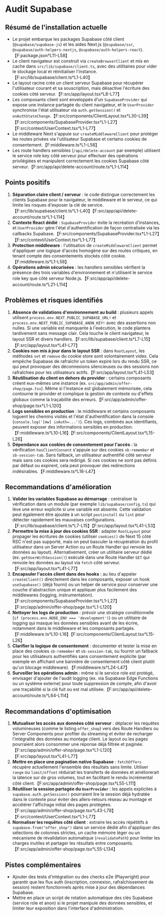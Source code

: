 # Audit Supabase

## Résumé de l'installation actuelle
- Le projet embarque les packages Supabase côté client (`@supabase/supabase-js`) et les aides Next.js (`@supabase/ssr`, `@supabase/auth-helpers-nextjs`, `@supabase/auth-helpers-react`).【F:package.json†L11-L58】
- Le client navigateur est construit via `createBrowserClient` et mis en cache dans `src/lib/supabase/client.ts`, avec des utilitaires pour vider le stockage local et réinitialiser l'instance.【F:src/lib/supabase/client.ts†L1-L40】
- Le layout racine crée un client serveur Supabase pour récupérer l'utilisateur courant et sa souscription, mais désactive l'écriture des cookies côté serveur.【F:src/app/layout.tsx†L8-L77】
- Les composants client sont enveloppés d'un `SupabaseProvider` qui expose une instance partagée du client navigateur, et le `UserProvider` synchronise l'état utilisateur via `auth.getSession()` et `onAuthStateChange`.【F:src/components/ClientLayout.tsx†L30-L39】【F:src/components/SupabaseProvider.tsx†L1-L27】【F:src/context/UserContext.tsx†L1-L77】
- Le middleware Next s'appuie sur `createMiddlewareClient` pour protéger les routes privées via l'utilisateur Supabase et certains cookies de consentement.【F:middleware.ts†L1-L58】
- Les route handlers sensibles (`/api/delete-account` par exemple) utilisent le service role key côté serveur pour effectuer des opérations privilégiées et manipulent correctement les cookies Supabase côté serveur.【F:src/app/api/delete-account/route.ts†L1-L114】

## Points positifs
1. **Séparation claire client / serveur** : le code distingue correctement les clients Supabase pour le navigateur, le middleware et le serveur, ce qui limite les risques d'exposer la clé de service.【F:src/lib/supabase/client.ts†L1-L40】【F:src/app/api/delete-account/route.ts†L1-L114】
2. **Contexte React dédié** : `SupabaseProvider` évite la recréation d'instances, et `UserProvider` gère l'état d'authentification de façon centralisée via les callbacks Supabase.【F:src/components/SupabaseProvider.tsx†L1-L27】【F:src/context/UserContext.tsx†L1-L77】
3. **Protection middleware** : l'utilisation de `createMiddlewareClient` permet d'appliquer une logique d'accès homogène sur des routes critiques, en tenant compte des consentements stockés côté cookie.【F:middleware.ts†L1-L58】
4. **Opérations admin sécurisées** : les handlers sensibles vérifient la présence des trois variables d'environnement et n'utilisent le service role key que côté serveur Node.js.【F:src/app/api/delete-account/route.ts†L21-L114】

## Problèmes et risques identifiés
1. **Absence de validations d'environnement au build** : plusieurs appels utilisent `process.env.NEXT_PUBLIC_SUPABASE_URL!` et `process.env.NEXT_PUBLIC_SUPABASE_ANON_KEY!` avec des assertions non nulles. Si une variable est manquante à l'exécution, le code plantera tardivement sans message clair. Cela touche le client navigateur, le layout SSR et divers handlers.【F:src/lib/supabase/client.ts†L7-L15】【F:src/app/layout.tsx†L41-L77】
2. **Cookies non mis à jour dans le layout SSR** : dans `RootLayout`, les méthodes `set` et `remove` du cookie store sont volontairement vides. Cela empêche Supabase de rafraîchir un token expiré lors du rendu SSR, ce qui peut provoquer des déconnexions silencieuses ou des sessions non rafraîchies pour les utilisateurs actifs.【F:src/app/layout.tsx†L41-L53】
3. **Réutilisation du client en dehors du provider** : certains composants créent eux-mêmes une instance (ex. `src/app/admin/offer-shop/page.tsx`). Même si l'instance est globalement mémorisée, cela contourne le provider et complique la gestion de contexte ou d'effets globaux comme la traçabilité des erreurs.【F:src/app/admin/offer-shop/page.tsx†L1-L120】
4. **Logs sensibles en production** : le middleware et certains composants loguent les chemins visités et l'état d'authentification dans la console (`console.log('[mw] isAuth=...')`). Ces logs, combinés aux identifiants, peuvent exposer des informations sensibles en production.【F:middleware.ts†L10-L16】【F:src/components/ClientLayout.tsx†L15-L26】
5. **Dépendance aux cookies de consentement pour l'accès** : la vérification `hasClientConsent` s'appuie sur des cookies `sb-remember` et `sb-session-tab`. Sans fallback, un utilisateur authentifié côté serveur mais sans ces cookies sera redirigé. Si ces cookies ne sont pas définis par défaut ou expirent, cela peut provoquer des redirections indésirables.【F:middleware.ts†L18-L47】

## Recommandations d'amélioration
1. **Valider les variables Supabase au démarrage** : centraliser la vérification dans un module (par exemple `lib/supabase/config.ts`) qui lève une erreur explicite si une variable est absente. Cette validation peut également être ajoutée à un script `postinstall` ou `lint` pour détecter rapidement les mauvaises configurations.【F:src/lib/supabase/client.ts†L7-L15】【F:src/app/layout.tsx†L41-L53】
2. **Permettre la mise à jour des cookies SSR** : adapter `RootLayout` pour propager les écritures de cookies (utiliser `cookies()` de Next 15 côté RSC n'est pas supporté, mais on peut basculer la récupération du profil utilisateur dans un Server Action ou un Route Handler qui renvoie les données au layout). Alternativement, créer un utilitaire serveur dédié (ex. `getUserWithSession()`) exécuté dans une Route Handler `GET` qui renvoie les données au layout via `fetch` côté serveur.【F:src/app/layout.tsx†L41-L77】
3. **Encapsuler l'accès client dans des hooks** : au lieu d'appeler `createClient()` directement dans les composants, exposer un hook `useSupabase()` (déjà fourni) ou un helper de service pour conserver une couche d'abstraction unique et appliquer plus facilement des middlewares (logging, instrumentation).【F:src/components/SupabaseProvider.tsx†L1-L27】【F:src/app/admin/offer-shop/page.tsx†L1-L120】
4. **Nettoyer les logs de production** : prévoir une stratégie conditionnelle (`if (process.env.NODE_ENV === 'development')`) ou un utilitaire de logging qui masque les données sensibles avant de les écrire, notamment dans le middleware et les composants partagés.【F:middleware.ts†L10-L16】【F:src/components/ClientLayout.tsx†L15-L26】
5. **Clarifier la logique de consentement** : documenter et tester la mise en place des cookies `sb-remember` et `sb-session-tab`, ou fournir un fallback pour les utilisateurs authentifiés sans consentement explicite (par exemple en affichant une bannière de consentement côté client plutôt qu'un blocage middleware).【F:middleware.ts†L24-L47】
6. **Surveiller les opérations admin** : même si le service role est protégé, envisager d'ajouter de l'audit logging (ex. via Supabase Edge Functions ou un système externe) pour toute suppression de compte, afin d'avoir une traçabilité si la clé fuit ou est mal utilisée.【F:src/app/api/delete-account/route.ts†L64-L114】

## Recommandations d'optimisation
1. **Mutualiser les accès aux données côté serveur** : déplacer les requêtes volumineuses (comme le listing `offer_shop`) vers des Route Handlers ou Server Components pour profiter du streaming et éviter de recharger l'intégralité des données au montage client. Le layout ou les pages pourraient alors consommer une réponse déjà filtrée et paginée.【F:src/app/admin/offer-shop/page.tsx†L1-L120】【F:src/app/layout.tsx†L41-L77】
2. **Mettre en place une pagination native Supabase** : `fetchOffers` récupère actuellement l'ensemble des résultats sans limite. Utiliser `range` ou `limit/offset` réduirait les transferts de données et améliorerait la latence sur de gros volumes, tout en facilitant le rendu incrémental côté client.【F:src/app/admin/offer-shop/page.tsx†L55-L111】
3. **Réutiliser la session partagée du `UserProvider`** : les appels explicites à `supabase.auth.getSession()` pourraient lire la session déjà hydratée dans le contexte pour éviter des allers-retours réseau au montage et accélérer l'affichage initial des pages protégées.【F:src/app/admin/offer-shop/page.tsx†L43-L78】【F:src/context/UserContext.tsx†L1-L77】
4. **Normaliser les requêtes côté client** : extraire les accès répétitifs à `supabase.from("offer_shop")` dans un service dédié afin d'appliquer des sélections de colonnes strictes, un cache mémoire léger ou un mécanisme de révalidation automatique (`revalidatePath`) pour limiter les charges inutiles et partager les résultats entre composants.【F:src/app/admin/offer-shop/page.tsx†L55-L134】

## Pistes complémentaires
- Ajouter des tests d'intégration ou des checks e2e (Playwright) pour garantir que les flux auth (inscription, connexion, rafraîchissement de session) restent fonctionnels après mise à jour des dépendances Supabase.
- Mettre en place un script de rotation automatique des clés Supabase (service role et anon) si le projet manipule des données sensibles, et limiter leur exposition dans l'interface d'administration.
